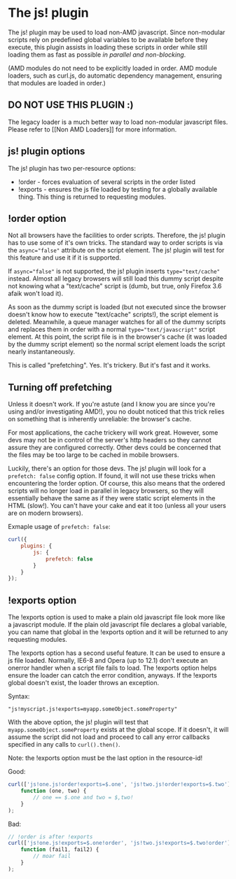 The js! plugin
===

The js! plugin may be used to load non-AMD javascript.  Since non-modular
scripts rely on predefined global variables to be available before they
execute, this plugin assists in loading these scripts in order while still
loading them as fast as possible *in parallel and non-blocking*.

(AMD modules do not need to be explicitly loaded in order.  AMD module loaders,
such as curl.js, do automatic dependency management, ensuring that modules are
loaded in order.)

DO NOT USE THIS PLUGIN :)
---

The legacy loader is a much better way to load non-modular javascript files.
Please refer to [[Non AMD Loaders]] for more information.

js! plugin options
---

The js! plugin has two per-resource options:

* !order - forces evaluation of several scripts in the order listed
* !exports - ensures the js file loaded by testing for a globally available
  thing. This thing is returned to requesting modules.

!order option
---

Not all browsers have the facilities to order scripts.  Therefore, the js!
plugin has to use some of it's own tricks.  The standard way to order scripts is
via the `async="false"` attribute on the script element.  The js! plugin will
test for this feature and use it if it is supported.

If `async="false"` is not supported, the js! plugin inserts `type="text/cache"`
instead.  Almost all legacy browsers will still load this dummy script despite
not knowing what a "text/cache" script is (dumb, but true, only
Firefox 3.6 afaik won't load it).

As soon as the dummy script is loaded (but not executed since the browser
doesn't know how to execute "text/cache" scripts!), the script element is
deleted.  Meanwhile, a queue manager watches for all of the dummy scripts and
replaces them in order with a normal `type="text/javascript"` script element.
At this point, the script file is in the browser's cache (it was loaded by
the dummy script element) so the normal script element loads the script nearly
instantaneously.

This is called "prefetching".  Yes. It's trickery.  But it's fast and it works.

Turning off prefetching
---

Unless it doesn't work.  If you're astute (and I know you are since you're using
and/or investigating AMD!), you no doubt noticed that this trick relies on
something that is inherently unreliable: the browser's cache.

For most applications, the cache trickery will work great.  However, some devs
may not be in control of the server's http headers so they cannot assure they
are configured correctly.  Other devs could be concerned that the files may
be too large to be cached in mobile browsers.

Luckily, there's an option for those devs.  The js! plugin will look for a
`prefetch: false` config option.  If found, it will not use these tricks
when encountering the !order option.  Of course, this also means that the
ordered scripts will no longer load in parallel in legacy browsers, so they will
essentially behave the same as if they were static script elements in the HTML
(slow!). You can't have your cake and eat it too (unless all your users are on
modern browsers).

Exmaple usage of `prefetch: false`:

```javascript
curl({
	plugins: {
		js: {
			prefetch: false
		}
	}
});
```

!exports option
---

The !exports option is used to make a plain old javascript file look more like
a javascript module.  If the plain old javascript file declares a global
variable, you can name that global in the !exports option and it will be
returned to any requesting modules.

The !exports option has a second useful feature.  It can be used to ensure a js
file loaded.  Normally, IE6-8 and Opera (up to 12.1) don't execute an onerror
handler when a script file fails to load.  The !exports option helps ensure the
loader can catch the error condition, anyways.  If the !exports global doesn't
exist, the loader throws an exception.

Syntax:

	"js!myscript.js!exports=myapp.someObject.someProperty"

With the above option, the js! plugin will test that
`myapp.someObject.someProperty` exists at the global scope.  If it doesn't, it
will assume the script did not load and proceed to call any error callbacks
specified in any calls to `curl().then()`.

Note: the !exports option must be the last option in the resource-id!

Good:

```javascript
curl(['js!one.js!order!exports=$.one', 'js!two.js!order!exports=$.two'],
	function (one, two) {
		// one == $.one and two = $,two!
	}
);
```

Bad:

```javascript
// !order is after !exports
curl(['js!one.js!exports=$.one!order', 'js!two.js!exports=$.two!order'],
	function (fail1, fail2) {
		// moar fail
	}
);
```

